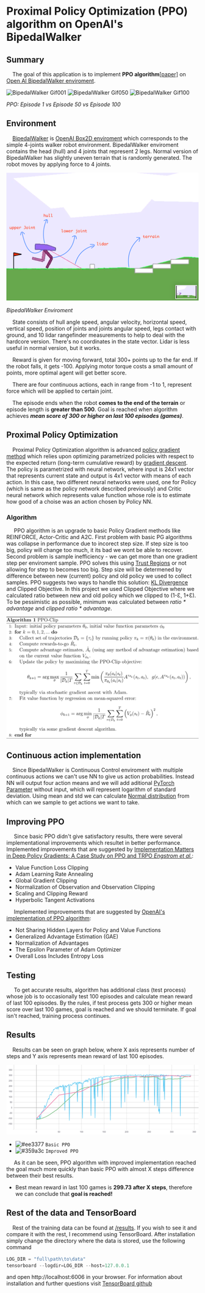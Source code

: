 # Proximal Policy Optimization (PPO) algorithm on OpenAI's BipedalWalker

## Summary
&nbsp;&nbsp;&nbsp;&nbsp;The goal of this application is to implement **PPO algorithm**[[paper]](https://arxiv.org/pdf/1707.06347.pdf) on [Open AI BipedalWalker enviroment](https://gym.openai.com/envs/BipedalWalker-v2/).
  
![BipedalWalker Gif001](images/bw_001.gif) 
![BipedalWalker Gif050](images/bw_050.gif)
![BipedalWalker Gif100](images/bw_100.gif)

*PPO: Episode 1 vs Episode 50 vs Episode 100*

## Environment
&nbsp;&nbsp;&nbsp;&nbsp;[BipedalWalker](https://gym.openai.com/envs/BipedalWalker-v2/) is [OpenAI Box2D enviroment](https://gym.openai.com/envs/#box2d) which corresponds to the simple 4-joints walker robot environment. BipedalWalker enviroment contains the head (hull) and 4 joints that represent 2 legs. Normal version of BipedalWalker has slightly uneven terrain that is randomly generated. The robot moves by applying force to 4 joints. 

![BipedalWalker Enviroment](images/bw_env.png)

*BipedalWalker Enviroment*

&nbsp;&nbsp;&nbsp;&nbsp;State consists of hull angle speed, angular velocity, horizontal speed, vertical speed, position of joints and joints angular speed, legs contact with ground, and 10 lidar rangefinder measurements to help to deal with the hardcore version. There's no coordinates in the state vector. Lidar is less useful in normal version, but it works. 

&nbsp;&nbsp;&nbsp;&nbsp;Reward is given for moving forward, total 300+ points up to the far end. If the robot falls, it gets -100. Applying motor torque costs a small amount of points, more optimal agent will get better score. 

&nbsp;&nbsp;&nbsp;&nbsp;There are four continuous actions, each in range from -1 to 1, represent force which will be applied to certain joint.

&nbsp;&nbsp;&nbsp;&nbsp;The episode ends when the robot **comes to the end of the terrain** or episode length is **greater than 500**. Goal is reached when algorithm achieves ***mean score of 300 or higher on last 100 episodes (games)***.

## Proximal Policy Optimization
&nbsp;&nbsp;&nbsp;&nbsp;Proximal Policy Optimization algorithm is advanced [policy gradient method](https://www.davidsilver.uk/wp-content/uploads/2020/03/pg.pdf) which relies upon optimizing parametrized policies with respect to the expected return (long-term cumulative reward) by [gradient descent](https://en.wikipedia.org/wiki/Gradient_descent). The policy is parametrized with neural network, where input is 24x1 vector that represents current state and output is 4x1 vector with means of each action. In this case, two different neural networks were used, one for Policy (which is same as the policy network described previously) and Critic neural network which represents value function whose role is to estimate how good of a choise was an action chosen by Policy NN.

### Algorithm

&nbsp;&nbsp;&nbsp;&nbsp; PPO algorithm is an upgrade to basic Policy Gradient methods like REINFORCE, Actor-Critic and A2C. First problem with basic PG algorithms was collapse in performance due to incorect step size. If step size is too big, policy will change too much, it its bad we wont be able to recover. Second problem is sample inefficiency - we can get more than one gradient step per enviroment sample. PPO solves this using [Trust Regions](https://en.wikipedia.org/wiki/Trust_region) or not allowing for step to becomes too big. Step size will be determened by difference between new (current) policy and old policy we used to collect samples. PPO suggests two ways to handle this solution: [KL Divergence](https://en.wikipedia.org/wiki/Kullback%E2%80%93Leibler_divergence) and Clipped Objective. In this project we used Clipped Objective where we calculated ratio between new and old policy which we clipped to (1-Ɛ, 1+Ɛ). To be pessimistic as possible, minimum was calculated between *ratio * advantage* and *clipped ratio * advantage*.

![PPO algorithm](images/ppo_algo.svg)

## Continuous action implementation
&nbsp;&nbsp;&nbsp;&nbsp;Since BipedalWalker is Continuous Control enviroment with multiple continuous actions we can't use NN to give us action probabilities. Instead NN will output four action means and we will add aditional [PyTorch Parameter](https://pytorch.org/docs/1.9.1/generated/torch.nn.parameter.Parameter.html) without input, which will represent logarithm of standard deviation. Using mean and std we can calculate [Normal distribution](https://en.wikipedia.org/wiki/Normal_distribution) from which can we sample to get actions we want to take.

## Improving PPO
&nbsp;&nbsp;&nbsp;&nbsp; Since basic PPO didn't give satisfactory results, there were several implementational improvements which resultet in better performance. &nbsp;&nbsp;&nbsp;&nbsp; Implemented improvements that are suggested by [Implementation Matters in Deep Policy Gradients: A Case Study on PPO and TRPO *Engstrom et al.*](https://arxiv.org/pdf/2005.12729.pdf):
* Value Function Loss Clipping
* Adam Learning Rate Annealing
* Global Gradient Clipping
* Normalization of Observation and Observation Clipping
* Scaling and Clipping Reward
* Hyperbolic Tangent Activations

&nbsp;&nbsp;&nbsp;&nbsp; Implemented improvements that are suggested by [OpenAI's implementation of PPO algorithm](https://github.com/openai/baselines/tree/ea25b9e8b234e6ee1bca43083f8f3cf974143998/baselines/ppo2):
* Not Sharing Hidden Layers for Policy and Value Functions
* Generalized Advantage Estimation (GAE)
* Normalization of Advantages
* The Epsilon Parameter of Adam Optimizer
* Overall Loss Includes Entropy Loss

## Testing
&nbsp;&nbsp;&nbsp;&nbsp; To get accurate results, algorithm has additional class (test process) whose job is to occasionally test 100 episodes and calculate mean reward of last 100 episodes. By the rules, if test process gets 300 or higher mean score over last 100 games, goal is reached and we should terminate. If goal isn't reached, training process continues.

## Results
&nbsp;&nbsp;&nbsp;&nbsp;Results can be seen on graph below, where X axis represents number of steps and Y axis represents mean reward of last 100 episodes.

![Results graph](images/results.png)

- ![#ee3377](https://via.placeholder.com/15/ee3377/000000?text=+) `Basic PPO`
- ![#359a3c](https://via.placeholder.com/15/359a3c/000000?text=+) `Improved PPO`

&nbsp;&nbsp;&nbsp;&nbsp; As it can be seen, PPO algorithm with improved implementation reached the goal much more quickly than basic PPO with almost X steps difference between their best results.

* Best mean reward in last 100 games is **299.73 after X steps**, therefore we can conclude that **goal is reached!**

## Rest of the data and TensorBoard
&nbsp;&nbsp;&nbsp;&nbsp;Rest of the training data can be found at [/results](/results). If you wish to see it and compare it with the rest, I recommend using TensorBoard. After installation simply change the directory where the data is stored, use the following command
  
```python
LOG_DIR = "full\path\to\data"
tensorboard --logdir=LOG_DIR --host=127.0.0.1
```
and open http://localhost:6006 in your browser.
For information about installation and further questions visit [TensorBoard github](https://github.com/tensorflow/tensorboard/blob/master/README.md)
  


